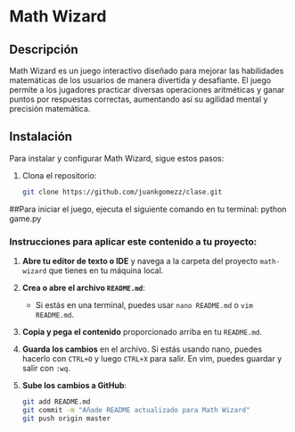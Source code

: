 # Math Wizard

## Descripción
Math Wizard es un juego interactivo diseñado para mejorar las habilidades matemáticas de los usuarios de manera divertida y desafiante. El juego permite a los jugadores practicar diversas operaciones aritméticas y ganar puntos por respuestas correctas, aumentando así su agilidad mental y precisión matemática.

## Instalación
Para instalar y configurar Math Wizard, sigue estos pasos:

1. Clona el repositorio:
   ```bash
   git clone https://github.com/juankgomezz/clase.git
##Para iniciar el juego, ejecuta el siguiente comando en tu terminal:
python game.py

### Instrucciones para aplicar este contenido a tu proyecto:

1. **Abre tu editor de texto o IDE** y navega a la carpeta del proyecto `math-wizard` que tienes en tu máquina local.

2. **Crea o abre el archivo `README.md`**:
   - Si estás en una terminal, puedes usar `nano README.md` o `vim README.md`.

3. **Copia y pega el contenido** proporcionado arriba en tu `README.md`.

4. **Guarda los cambios** en el archivo. Si estás usando nano, puedes hacerlo con `CTRL+O` y luego `CTRL+X` para salir. En vim, puedes guardar y salir con `:wq`.

5. **Sube los cambios a GitHub**:
   ```bash
   git add README.md
   git commit -m "Añade README actualizado para Math Wizard"
   git push origin master

